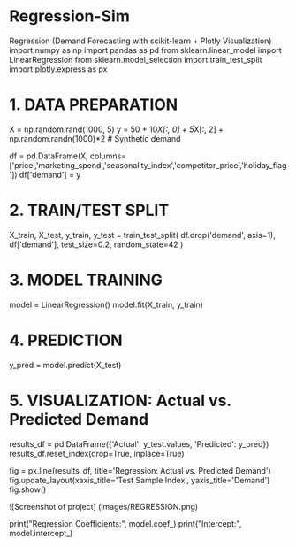 # Regression-Sim
Regression (Demand Forecasting with scikit-learn + Plotly Visualization)
import numpy as np
import pandas as pd
from sklearn.linear_model import LinearRegression
from sklearn.model_selection import train_test_split
import plotly.express as px

# 1. DATA PREPARATION
X = np.random.rand(1000, 5)
y = 50 + 10*X[:, 0] + 5*X[:, 2] + np.random.randn(1000)*2  # Synthetic demand

df = pd.DataFrame(X, columns=['price','marketing_spend','seasonality_index','competitor_price','holiday_flag'])
df['demand'] = y

# 2. TRAIN/TEST SPLIT
X_train, X_test, y_train, y_test = train_test_split(
    df.drop('demand', axis=1),
    df['demand'],
    test_size=0.2,
    random_state=42
)

# 3. MODEL TRAINING
model = LinearRegression()
model.fit(X_train, y_train)

# 4. PREDICTION
y_pred = model.predict(X_test)

# 5. VISUALIZATION: Actual vs. Predicted Demand
results_df = pd.DataFrame({'Actual': y_test.values, 'Predicted': y_pred})
results_df.reset_index(drop=True, inplace=True)

fig = px.line(results_df, title='Regression: Actual vs. Predicted Demand')
fig.update_layout(xaxis_title='Test Sample Index', yaxis_title='Demand')
fig.show()

![Screenshot of project] (images/REGRESSION.png)

print("Regression Coefficients:", model.coef_)
print("Intercept:", model.intercept_)
